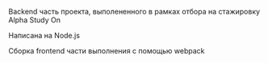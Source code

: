 Backend часть проекта, выполененного в рамках отбора на стажировку Alpha Study On

Написана на Node.js

Сборка frontend части выполнения с помощью webpack
